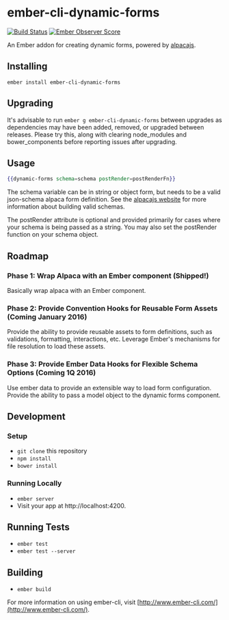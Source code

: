 # ember-cli-dynamic-forms

[![Build Status](https://travis-ci.org/toddjordan/ember-cli-dynamic-forms.svg?branch=master)](https://travis-ci.org/toddjordan/ember-cli-dynamic-forms)
[![Ember Observer Score](http://emberobserver.com/badges/ember-cli-dynamic-forms.svg)](http://emberobserver.com/addons/ember-cli-dynamic-forms)

An Ember addon for creating dynamic forms, powered by [alpacajs](http://alpacajs.org).

## Installing

`ember install ember-cli-dynamic-forms`

## Upgrading

It's advisable to run `ember g ember-cli-dynamic-forms` between upgrades as dependencies may have been added, removed, or upgraded between releases. Please try this, along with clearing node_modules and bower_components before reporting issues after upgrading.

## Usage

```hbs
{{dynamic-forms schema=schema postRender=postRenderFn}}
```

The schema variable can be in string or object form, but needs to be a valid json-schema alpaca form definition. See the [alpacajs website](http://alpacajs.org) for more information about building valid schemas.

The postRender attribute is optional and provided primarily for cases where your schema is being passed as a string.  You may also set the postRender function on your schema object.

## Roadmap

### Phase 1: Wrap Alpaca with an Ember component (Shipped!)

Basically wrap alpaca with an Ember component.

### Phase 2: Provide Convention Hooks for Reusable Form Assets (Coming January 2016)

Provide the ability to provide reusable assets to form definitions, such as validations, formatting, interactions, etc.  Leverage Ember's mechanisms for file resolution to load these assets.

### Phase 3: Provide Ember Data Hooks for Flexible Schema Options (Coming 1Q 2016)

Use ember data to provide an extensible way to load form configuration.  Provide the ability to pass a model object to the dynamic forms component.

## Development

### Setup

* `git clone` this repository
* `npm install`
* `bower install`

### Running Locally

* `ember server`
* Visit your app at http://localhost:4200.

## Running Tests

* `ember test`
* `ember test --server`

## Building

* `ember build`

For more information on using ember-cli, visit [http://www.ember-cli.com/](http://www.ember-cli.com/).
